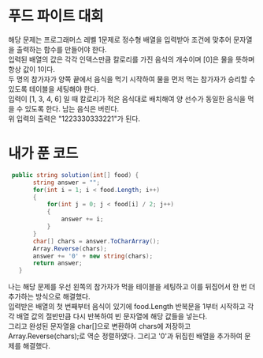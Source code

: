 # 푸드 파이트 대회
 해당 문제는 프로그래머스 레벨 1문제로 정수형 배열을 입력받아 조건에 맞추어 문자열을 출력하는 함수를 만들어야 한다.  
 입력된 배열의 값은 각각 인덱스만큼 칼로리를 가진 음식의 개수이며 [0]은 물을 뜻하며 항상 값이 1이다.  
 두 명의 참가자가 양쪽 끝에서 음식을 먹기 시작하여 물을 먼저 먹는 참가자가 승리할 수 있도록 테이블을 세팅해야 한다.  
 입력이 [1, 3, 4, 6] 일 때 칼로리가 적은 음식대로 배치해여 양 선수가 동일한 음식을 먹을 수 있도록 한다. 남는 음식은 버린다.  
 위 입력의 출력은 "1223330333221"가 된다.  
# 내가 푼 코드
 ```cs
  public string solution(int[] food) {
        string answer = "";
        for(int i = 1; i < food.Length; i++)
        {
            for(int j = 0; j < food[i] / 2; j++)
            {
                answer += i;
            }
        }
        char[] chars = answer.ToCharArray();
        Array.Reverse(chars);
        answer += '0' + new string(chars);
        return answer;
    }
 ```
  나는 해당 문제를 우선 왼쪽의 참가자가 먹을 테이블을 세팅하고 이를 뒤집어서 한 번 더 추가하는 방식으로 해결했다.  
  입력받은 배열의 첫 번째부터 음식이 있기에 food.Length 반복문을 1부터 시작하고 각각 배열 값의 절반만큼 다시 반복하여 빈 문자열에 해당 값들을 넣는다.  
  그리고 완성된 문자열을 char[]으로 변환하여 chars에 저장하고 Array.Reverse(chars);로 역순 정렬하였다. 그리고 '0'과 뒤집힌 배열을 추가하여 문제를 해결했다.
